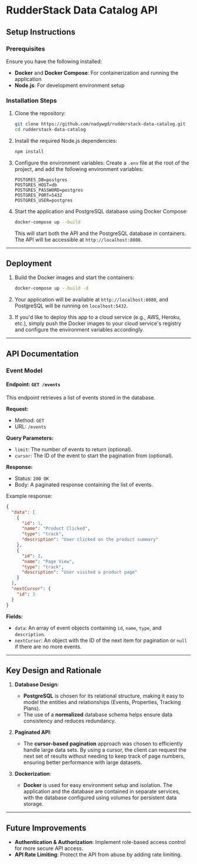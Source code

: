 
# RudderStack Data Catalog API

## Setup Instructions

### Prerequisites
Ensure you have the following installed:
- **Docker** and **Docker Compose**: For containerization and running the application
- **Node.js**: For development environment setup

### Installation Steps

1. Clone the repository:
   ```bash
   git clone https://github.com/nadywgd/rudderstack-data-catalog.git
   cd rudderstack-data-catalog
   ```

2. Install the required Node.js dependencies:
   ```bash
   npm install
   ```

3. Configure the environment variables:
   Create a `.env` file at the root of the project, and add the following environment variables:
   ```env
   POSTGRES_DB=postgres
   POSTGRES_HOST=db
   POSTGRES_PASSWORD=postgres
   POSTGRES_PORT=5432
   POSTGRES_USER=postgres
   ```

4. Start the application and PostgreSQL database using Docker Compose:
   ```bash
   docker-compose up --build
   ```

   This will start both the API and the PostgreSQL database in containers. The API will be accessible at `http://localhost:8080`.

---

## Deployment

1. Build the Docker images and start the containers:
   ```bash
   docker-compose up --build -d
   ```

2. Your application will be available at `http://localhost:8080`, and PostgreSQL will be running on `localhost:5432`.

3. If you'd like to deploy this app to a cloud service (e.g., AWS, Heroku, etc.), simply push the Docker images to your cloud service's registry and configure the environment variables accordingly.

---

## API Documentation

### **Event Model**

#### Endpoint: `GET /events`

This endpoint retrieves a list of events stored in the database.

**Request:**
- Method: `GET`
- URL: `/events`
  
**Query Parameters:**
- `limit`: The number of events to return (optional).
- `cursor`: The ID of the event to start the pagination from (optional).

**Response:**
- Status: `200 OK`
- Body: A paginated response containing the list of events.

Example response:
```json
{
  "data": [
    {
      "id": 1,
      "name": "Product Clicked",
      "type": "track",
      "description": "User clicked on the product summary"
    },
    {
      "id": 2,
      "name": "Page View",
      "type": "track",
      "description": "User visited a product page"
    }
  ],
  "nextCursor": {
    "id": 3
  }
}
```

**Fields:**
- `data`: An array of event objects containing `id`, `name`, `type`, and `description`.
- `nextCursor`: An object with the ID of the next item for pagination or `null` if there are no more events.

---

## Key Design and Rationale

1. **Database Design**:
   - **PostgreSQL** is chosen for its relational structure, making it easy to model the entities and relationships (Events, Properties, Tracking Plans).
   - The use of a **normalized** database schema helps ensure data consistency and reduces redundancy.

2. **Paginated API**:
   - The **cursor-based pagination** approach was chosen to efficiently handle large data sets. By using a cursor, the client can request the next set of results without needing to keep track of page numbers, ensuring better performance with large datasets.

3. **Dockerization**:
   - **Docker** is used for easy environment setup and isolation. The application and the database are contained in separate services, with the database configured using volumes for persistent data storage.

---

## Future Improvements

- **Authentication & Authorization**: Implement role-based access control for more secure API access.
- **API Rate Limiting**: Protect the API from abuse by adding rate limiting.